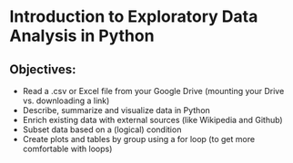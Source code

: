 # Introduction to Exploratory Data Analysis in Python

## Objectives:
* Read a .csv or Excel file from your Google Drive (mounting your Drive vs. downloading a link)
* Describe, summarize and visualize data in Python
* Enrich existing data with external sources (like Wikipedia and Github)
* Subset data based on a (logical) condition
* Create plots and tables by group using a for loop (to get more comfortable with loops)
